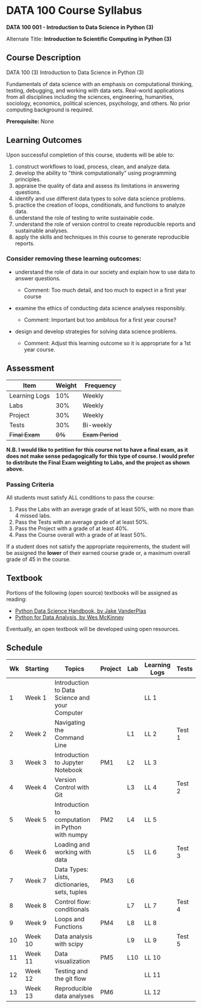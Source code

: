 # DATA 100 Course Syllabus

**DATA 100 001 - Introduction to Data Science in Python (3)**

Alternate Title: **Introduction to Scientific Computing in Python (3)**

## Course Description

DATA 100 (3) Introduction to Data Science in Python (3)

Fundamentals of data science with an emphasis on computational thinking, testing, debugging, and working with data sets. Real-world applications from all disciplines including the sciences, engineering, humanities, sociology, economics, political sciences, psychology, and others. No prior computing background is required.

**Prerequisite:** None

## Learning Outcomes

Upon successful completion of this course, students will be able to:

1. construct workflows to load, process, clean, and analyze data.
1. develop the ability to "think computationally" using programming principles.
1. appraise the quality of data and assess its limitations in answering questions.
1. identify and use different data types to solve data science problems.
1. practice the creation of loops, conditionals, and functions to analyze data.
1. understand the role of testing to write sustainable code.
1. understand the role of version control to create reproducible reports and sustainable analyses.
1. apply the skills and techniques in this course to generate reproducible reports.

### Consider removing these learning outcomes:

- understand the role of data in our society and explain how to use data to answer questions. 
    - Comment: Too much detail, and too much to expect in a first year course

- examine the ethics of conducting data science analyses responsibly.
    - Comment: Important but too ambitous for a first year course?

- design and develop strategies for solving data science problems.
    - Comment: Adjust this learning outcome so it is appropriate for a 1st year course.

## Assessment

| Item           | Weight | Frequency       |
|----------------|--------|-----------------|
| Learning Logs  | 10%    | Weekly          |
| Labs           | 30%    | Weekly          |
| Project        | 30%    | Weekly          |
| Tests          | 30%    | Bi-weekly       |
| ~~Final Exam~~ | ~~0%~~ | ~~Exam Period~~ |

**N.B. I would like to petition for this course not to have a final exam, as it does not make sense pedagogically for this type of course. I would prefer to distribute the Final Exam weighting to Labs, and the project as shown above.**

### Passing Criteria

All students must satisfy ALL conditions to pass the course:

1. Pass the Labs with an average grade of at least 50%, with no more than 4 missed labs.
1. Pass the Tests with an average grade of at least 50%.
1. Pass the Project with a grade of at least 40%.
1. Pass the Course overall with a grade of at least 50%.

If a student does not satisfy the appropriate requirements, the student will be assigned the **lower** of their earned course grade or, a maximum overall grade of 45 in the course.

## Textbook

Portions of the following (open source) textbooks will be assigned as reading:

- [Python Data Science Handbook, by Jake VanderPlas](https://github.com/jakevdp/PythonDataScienceHandbook)
- [Python for Data Analysis, by Wes McKinney](https://github.com/wesm/pydata-book)

Eventually, an open textbook will be developed using open resources.

## Schedule

| Wk | Starting | Topics                                           | Project | Lab | Learning Logs | Tests  |
|----|----------|--------------------------------------------------|---------|-----|---------------|--------|
| 1  | Week 1   | Introduction to Data Science and your Computer   |         |     | LL 1          |        |
| 2  | Week 2   | Navigating the Command Line                      |         | L1  | LL 2          | Test 1 |
| 3  | Week 3   | Introduction to Jupyter Notebook                 | PM1     | L2  | LL 3          |        |
| 4  | Week 4   | Version Control with Git                         |         | L3  | LL 4          | Test 2 |
| 5  | Week 5   | Introduction to computation in Python with numpy | PM2     | L4  | LL 5          |        |
| 6  | Week 6   | Loading and working with data                    |         | L5  | LL 6          | Test 3 |
| 7  | Week 7   | Data Types: Lists, dictionaries, sets, tuples    | PM3     | L6  |               |        |
| 8  | Week 8   | Control flow: conditionals                       |         | L7  | LL 7          | Test 4 |
| 9  | Week 9   | Loops and Functions                              | PM4     | L8  | LL 8          |        |
| 10 | Week 10  | Data analysis with scipy                         |         | L9  | LL 9          | Test 5 |
| 11 | Week 11  | Data visualization                               | PM5     | L10 | LL 10         |        |
| 12 | Week 12  | Testing and the git flow                         |         |     | LL 11         |        |
| 13 | Week 13  | Reproducible data analyses                       | PM6     |     | LL 12         |        |






